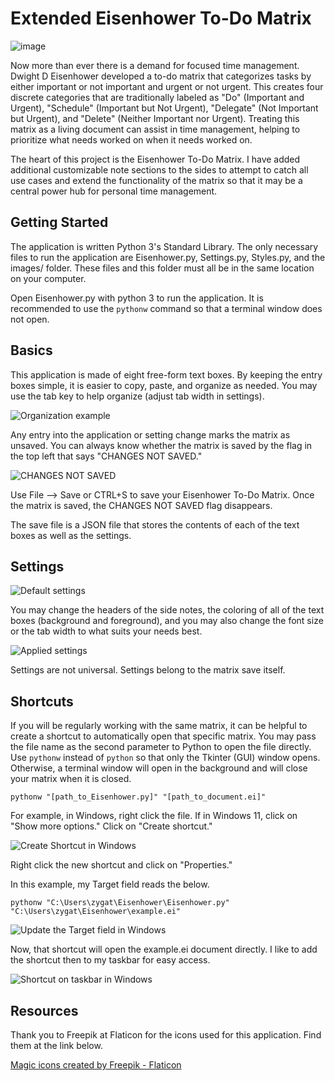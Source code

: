 # Extended Eisenhower To-Do Matrix

![image](readme/eisenhower.png)

Now more than ever there is a demand for focused time management. Dwight D Eisenhower developed a to-do matrix that categorizes tasks by either important or not important and urgent or not urgent. This creates four discrete categories that are traditionally labeled as "Do" (Important and Urgent), "Schedule" (Important but Not Urgent), "Delegate" (Not Important but Urgent), and "Delete" (Neither Important nor Urgent). Treating this matrix as a living document can assist in time management, helping to prioritize what needs worked on when it needs worked on.

The heart of this project is the Eisenhower To-Do Matrix. I have added additional customizable note sections to the sides to attempt to catch all use cases and extend the functionality of the matrix so that it may be a central power hub for personal time management.

## Getting Started

The application is written Python 3's Standard Library. The only necessary files to run the application are Eisenhower.py, Settings.py, Styles.py, and the images/ folder. These files and this folder must all be in the same location on your computer.

Open Eisenhower.py with python 3 to run the application. It is recommended to use the `pythonw` command so that a terminal window does not open.

## Basics

This application is made of eight free-form text boxes. By keeping the entry boxes simple, it is easier to copy, paste, and organize as needed. You may use the tab key to help organize (adjust tab width in settings).

![Organization example](readme/rebuild_bathroom.png)

Any entry into the application or setting change marks the matrix as unsaved. You can always know whether the matrix is saved by the flag in the top left that says "CHANGES NOT SAVED." 

![CHANGES NOT SAVED](readme/changes_not_saved.png)

Use File --> Save or CTRL+S to save your Eisenhower To-Do Matrix. Once the matrix is saved, the CHANGES NOT SAVED flag disappears. 

The save file is a JSON file that stores the contents of each of the text boxes as well as the settings.

## Settings

![Default settings](readme/default_settings.png)

You may change the headers of the side notes, the coloring of all of the text boxes (background and foreground), and you may also change the font size or the tab width to what suits your needs best. 

![Applied settings](readme/settings_in_action.png)

Settings are not universal. Settings belong to the matrix save itself.

## Shortcuts

If you will be regularly working with the same matrix, it can be helpful to create a shortcut to automatically open that specific matrix. You may pass the file name as the second parameter to Python to open the file directly. Use `pythonw` instead of `python` so that only the Tkinter (GUI) window opens. Otherwise, a terminal window will open in the background and will close your matrix when it is closed.

```
pythonw "[path_to_Eisenhower.py]" "[path_to_document.ei]"
```

For example, in Windows, right click the file. If in Windows 11, click on "Show more options." Click on "Create shortcut."

![Create Shortcut in Windows](readme/create_shortcut_1.png)

Right click the new shortcut and click on "Properties."

In this example, my Target field reads the below.

```
pythonw "C:\Users\zygat\Eisenhower\Eisenhower.py" "C:\Users\zygat\Eisenhower\example.ei"
```

![Update the Target field in Windows](readme/create_shortcut_3.png)

Now, that shortcut will open the example.ei document directly. I like to add the shortcut then to my taskbar for easy access.

![Shortcut on taskbar in Windows](readme/create_shortcut_4.png)

## Resources

Thank you to Freepik at Flaticon for the icons used for this application. Find them at the link below.

<a href="https://www.flaticon.com/free-icons/magic" title="magic icons">Magic icons created by Freepik - Flaticon</a>
